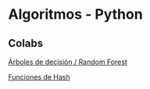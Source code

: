 # Algoritmos - Python

## Colabs
[Árboles de decisión / Random Forest](https://colab.research.google.com/drive/1Sq4la2--Ool_xj9VdGIZ-_ae2IEa5VW0?usp=sharing)

[Funciones de Hash](https://colab.research.google.com/drive/14-fPcPvW8InQgDRAUfsZ-_u5GxKtxOAh?usp=sharing)



